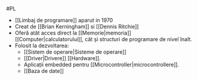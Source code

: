 #PL 

- [[Limbaj de programare]] aparut in 1970
- Creat de [[Brian Kerningham]] si [[Dennis Ritchie]]
- Oferă atât acces direct la [[Memorie|memoria]] [[Computer|calculatorului]], cât și structuri de programare de nivel înalt.
- Folosit la dezvoltarea:
	- [[Sistem de operare|Sisteme de operare]]
	- [[Driver|Drivere]] [[Hardware]].
	- Aplicații embedded pentru [[Microcontroller|microcontrollere]].
	- [[Baza de date]]
